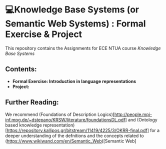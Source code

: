 # 💻Knowledge Base Systems (or Semantic Web Systems) : Formal Exercise & Project
This repository contains the Assignments for ECE NTUA course *Knowledge Base Systems*
## Contents:
* **Formal Exercise: Introduction in language representations**
* **Project:**


## Further Reading:
We recommend  (Foundations of Description Logics)[http://people.mpi-inf.mpg.de/~dstepano/KRSW/literature/foundationsDL.pdf] and (Ontology based knowledge representation)[https://repository.kallipos.gr/bitstream/11419/4225/3/OKRR-final.pdf] for a deeper understanding of the defnitions and the concepts related to (https://www.wikiwand.com/en/Semantic_Web)[Semantic Web]
